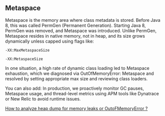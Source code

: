 ## Metaspace


Metaspace is the memory area where class metadata is stored. Before Java 8, this was called PermGen (Permanent Generation).
Starting Java 8, PermGen was removed, and Metaspace was introduced. Unlike PermGen, Metaspace resides in native memory, not in heap, and its size grows dynamically unless capped using flags like:

``-XX:MaxMetaspaceSize``

``-XX:MetaspaceSize``

In one situation, a high rate of dynamic class loading led to Metaspace exhaustion, which we diagnosed via OutOfMemoryError: Metaspace and resolved by setting appropriate max size and reviewing class loaders.

You can also add:
In production, we proactively monitor GC pauses, Metaspace usage, and thread-level metrics using APM tools like Dynatrace or New Relic to avoid runtime issues.

[How to analyze heap dump for memory leaks or OutoFMemoryError ?](https://github.com/prashantRmishra/JavaBasics/blob/main/JavaInterviewRelated/AnalyzeHeapDump.md)